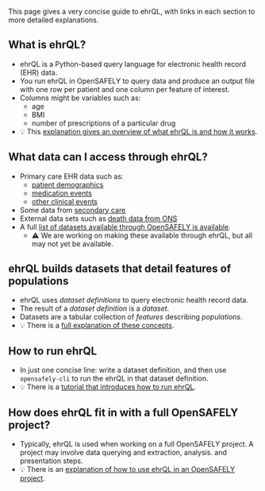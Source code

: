 This page gives a very concise guide to ehrQL,
with links in each section to more detailed explanations.

## What is ehrQL?

* ehrQL is a Python-based query language for electronic health record (EHR) data.
* You run ehrQL in OpenSAFELY to query data and produce an output file with one row per patient and one column per feature of interest.
* Columns might be variables such as:
  * age
  * BMI
  * number of prescriptions of a particular drug
* :bulb: This [explanation gives an overview of what ehrQL is and how it works](tutorial/dataset-definition-concepts.md).

## What data can I access through ehrQL?

* Primary care EHR data such as:
  * [patient demographics](https://github.com/opensafely-core/ehrql/blob/c28b2e82defe43c2c1e8f379fb9308a952455d52/databuilder/tables/beta/tpp.py#L27-L58)
  * [medication events](https://github.com/opensafely-core/ehrql/blob/c28b2e82defe43c2c1e8f379fb9308a952455d52/databuilder/tables/beta/tpp.py#L167-L170)
  * [other clinical events](https://github.com/opensafely-core/ehrql/blob/c28b2e82defe43c2c1e8f379fb9308a952455d52/databuilder/tables/beta/tpp.py#L159-L163)
* Some data from [secondary care](https://github.com/opensafely-core/ehrql/blob/c28b2e82defe43c2c1e8f379fb9308a952455d52/databuilder/tables/beta/tpp.py#L230-L271)
* External data sets such as [death data from ONS](https://github.com/opensafely-core/ehrql/blob/c28b2e82defe43c2c1e8f379fb9308a952455d52/databuilder/tables/beta/tpp.py#L123-L155)
* A full [list of datasets available through OpenSAFELY is available](https://docs.opensafely.org/data-sources/).
  * :warning: We are working on making these available through ehrQL, but all may not yet be available.

## ehrQL builds datasets that detail features of populations

* ehrQL uses *dataset definitions* to query electronic health record data.
* The result of a *dataset definition* is a *dataset*.
* Datasets are a tabular collection of *features* describing *populations*.
* :bulb: There is a [full explanation of these concepts](tutorial/dataset-definition-concepts.md).

## How to run ehrQL

* In just one concise line: write a dataset definition,
  and then use `opensafely-cli` to run the ehrQL in that dataset definition.
* :bulb: There is a [tutorial that introduces how to run ehrQL](tutorial/running-ehrql.md).

## How does ehrQL fit in with a full OpenSAFELY project?

* Typically, ehrQL is used when working on a full OpenSAFELY project.
  A project may involve data querying and extraction,
  analysis.
  and presentation steps.
* :bulb: There is an [explanation of how to use ehrQL in an OpenSAFELY project](tutorial/using-ehrql-in-opensafely-projects.md).
